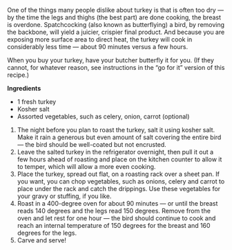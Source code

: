 <i data-recipe="turkey2" class="fa fa-shopping-basket" aria-hidden="true"></i>

One of the things many people dislike about turkey is that is often too dry — by the time the legs and thighs (the best part) are done cooking, the breast is overdone. Spatchcocking (also known as butterflying) a bird, by removing the backbone, will yield a juicier, crispier final product. And because you are exposing more surface area to direct heat, the turkey will cook in considerably less time — about 90 minutes versus a few hours.

When you buy your turkey, have your butcher butterfly it for you. (If they cannot, for whatever reason, see instructions in the “go for it” version of this recipe.)

<strong>Ingredients</strong>
<ul>
  <li>1 fresh turkey
  <li>Kosher salt
  <li>Assorted vegetables, such as celery, onion, carrot (optional)
</ul>

<ol>
  <li>The night before you plan to roast the turkey, salt it using kosher salt. Make it rain a generous but even amount of salt covering the entire bird — the bird should be well-coated but not encrusted. 

  <li>Leave the salted turkey in the refrigerator overnight, then pull it out a few hours ahead of roasting and place on the kitchen counter to allow it to temper, which will allow a more even cooking.

  <li>Place the turkey, spread out flat, on a roasting rack over a sheet pan. If you want, you can chop vegetables, such as onions, celery and carrot to place under the rack and catch the drippings. Use these vegetables for your gravy or stuffing, if you like.
 
  <li>Roast in a 400-degree oven for about 90 minutes — or until the breast reads 140 degrees and the legs read 150 degrees. Remove from the oven and let rest for one hour — the bird should continue to cook and reach an internal temperature of 150 degrees for the breast and 160 degrees for the legs. 
 
  <li>Carve and serve!
</ol>
